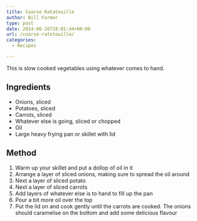 ```yaml
---
title: Coarse Ratatouille
author: Bill Farmer
type: post
date: 2014-06-26T18:01:44+00:00
url: /coarse-ratatouille/
categories:
  - Recipes

---
```

This is slow cooked vegetables using whatever comes to hand.

## Ingredients

  * Onions, sliced
  * Potatoes, sliced
  * Carrots, sliced
  * Whatever else is going, sliced or chopped
  * Oil
  * Large heavy frying pan or skillet with lid

## Method

  1. Warm up your skillet and put a dollop of oil in it
  2. Arrange a layer of sliced onions, making sure to spread the oil around
  3. Next a layer of sliced potato
  4. Next a layer of sliced carrots
  5. Add layers of whatever else is to hand to fill up the pan
  6. Pour a bit more oil over the top
  7. Put the lid on and cook gently until the carrots are cooked. The onions should caramelise on the bottom and add some delicious flavour